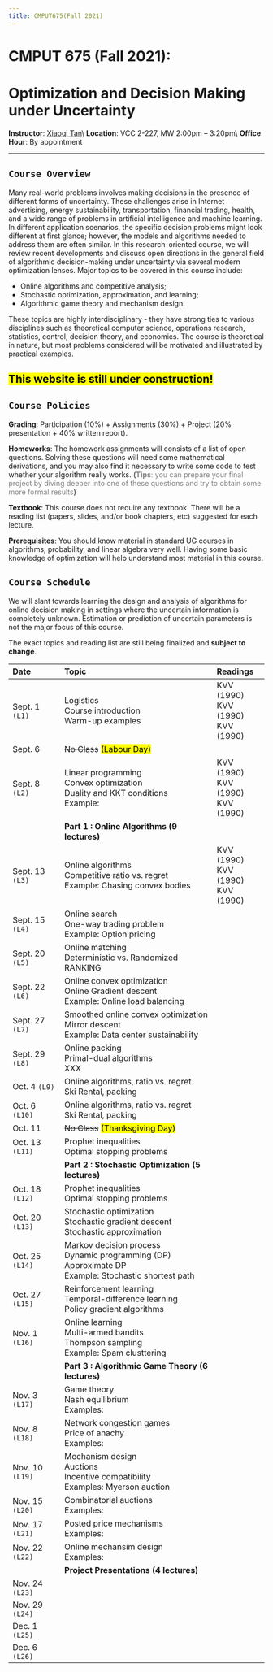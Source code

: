 ```yaml
---
title: CMPUT675(Fall 2021)
---
```



# CMPUT 675 (Fall 2021):
# Optimization and Decision Making under Uncertainty

**Instructor**: [Xiaoqi Tan](/)\\
**Location**:  VCC 2-227, MW 2:00pm – 3:20pm\\
**Office Hour**: By appointment

---

## `Course Overview`

>
Many real-world problems involves making decisions in the presence of different forms of uncertainty. These challenges arise in Internet advertising, energy sustainability, transportation, financial trading, health, and a wide range of problems in artificial intelligence and machine learning. In different application scenarios, the specific decision problems might look different at first glance; however, the models and algorithms needed to address them are often similar.  In this research-oriented course, we will review recent developments and discuss open directions in the general field of algorithmic decision-making under uncertainty via several modern optimization lenses. Major topics to be covered in this course include: 

>
 - Online algorithms and competitive analysis;
 - Stochastic optimization, approximation, and learning; 
 - Algorithmic game theory and mechanism design.  

>
These topics are highly interdisciplinary - they have strong ties to various disciplines such as theoretical computer science, operations research, statistics, control, decision theory, and economics. The course is theoretical in nature, but most problems considered will be motivated and illustrated by practical examples.


## <mark>**This website is still under construction!** </mark>

## `Course Policies`

>
**Grading**: Participation (10%) + Assignments (30%) + Project (20% presentation + 40% written report).

>
**Homeworks**: The homework assignments will consists of a list of open questions. Solving these questions will need some mathematical derivations, and you may also find it necessary to write some code  to test whether your algorithm really works. (<span style="color:gray">**Tips**: you can prepare your final project by diving deeper into one of these questions and try to obtain some more formal results</span>)

>
**Textbook**: This course does not require any textbook. There will be a reading list (papers, slides, and/or book chapters, etc) suggested for each lecture.

>
**Prerequisites**: You should know material in standard UG courses in algorithms, probability, and linear algebra very well. Having some basic knowledge of optimization will help understand most material in this course.


## `Course Schedule` 

We will slant towards learning the design and analysis of algorithms for online decision making in settings where the uncertain information is completely unknown. Estimation or prediction of uncertain parameters is not the major focus of this course. 

The exact topics and reading list are still being finalized and **subject to change**. 


| Date            | Topic                 |  Readings                 |
|:-------------   | :-----                |  :-----                   |
| Sept. 1 `(L1)`  | Logistics <br> Course introduction <br> Warm-up examples      | KVV (1990) <br>  KVV (1990) <br>  KVV (1990) |
| Sept. 6         | ~~No Class~~  <mark> (Labour Day)</mark>                      |                          |
| Sept. 8 `(L2)`    | Linear programming <br> Convex optimization <br> Duality and KKT conditions <br> Example:  |   KVV (1990) <br>  KVV (1990) <br>  KVV (1990) |
|                 | **Part 1 : Online Algorithms (9 lectures)**     |       |
| Sept. 13 `(L3)`   | Online algorithms <br> Competitive ratio vs. regret <br> Example: Chasing convex bodies    |     KVV (1990) <br>  KVV (1990) <br>  KVV (1990) |
| Sept. 15 `(L4)`   | Online search <br> One-way trading problem <br> Example: Option pricing    |     |
| Sept. 20 `(L5)`   | Online matching <br> Deterministic vs. Randomized   <br> RANKING    |     |
| Sept. 22 `(L6)`   | Online convex optimization <br> Online Gradient descent <br> Example: Online load balancing   |     |
| Sept. 27 `(L7)`   | Smoothed online convex optimization <br> Mirror descent  <br> Example: Data center sustainability    |     |
| Sept. 29 `(L8)`   | Online packing <br> Primal-dual algorithms <br> XXX   |     |
| Oct. 4   `(L9)`   | Online algorithms, ratio vs. regret <br> Ski Rental, packing    |     |
| Oct. 6  `(L10)`   | Online algorithms, ratio vs. regret <br> Ski Rental, packing    |     |
| Oct. 11         |  ~~No Class~~  <mark> (Thanksgiving Day) </mark>   |     |
| Oct. 13  `(L11)`  | Prophet inequalities <br> Optimal stopping problems   |     |
|                 | **Part 2 : Stochastic Optimization (5 lectures)** |     |
| Oct. 18  `(L12)`  | Prophet inequalities <br> Optimal stopping problems   |     |
| Oct. 20  `(L13)`  | Stochastic optimization <br> Stochastic gradient descent <br> Stochastic approximation  |      |
| Oct. 25  `(L14)`  | Markov decision process <br> Dynamic programming (DP) <br> Approximate DP <br> Example: Stochastic shortest path   |     |
| Oct. 27  `(L15)`  | Reinforcement learning <br> Temporal-difference learning <br> Policy gradient algorithms   |      |
| Nov. 1  `(L16)`  | Online learning <br> Multi-armed bandits <br> Thompson sampling <br> Example: Spam clusttering  |      |
|                 | **Part 3 : Algorithmic Game Theory (6 lectures)**    |  |
| Nov. 3  `(L17)`  | Game theory <br> Nash equilibrium <br> Examples:   |     |
| Nov. 8  `(L18)`  | Network congestion games <br> Price of anachy <br> Examples:  |     |
| Nov. 10 `(L19)`  | Mechanism design <br> Auctions <br> Incentive compatibility <br> Examples: Myerson auction   |      |
| Nov. 15  `(L20)`  | Combinatorial auctions <br> Examples:   |       |
| Nov. 17  `(L21)`  | Posted price mechanisms <br> Examples:  |       |
| Nov. 22  `(L22)`  | Online mechansim design <br> Examples:  |       |
|                 | **Project Presentations (4 lectures)** |               |
| Nov. 24  `(L23)`  |                 |       |
| Nov. 29  `(L24)`  |                 |       |
| Dec. 1  `(L25)`   |                 |       |
| Dec. 6  `(L26)`  |                 |       |
